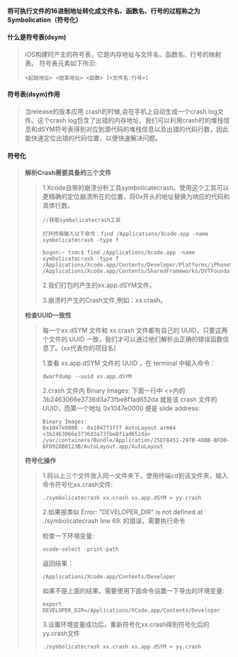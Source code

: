 #### **将可执行文件的16进制地址转化成文件名、函数名、行号的过程称之为Symbolication（符号化）**

#### 什么是符号表\(**dsym**\)

> iOS构建时产生的符号表，它是内存地址与文件名、函数名、行号的映射表。 符号表元素如下所示:
>
> ```
> <起始地址> <结束地址> <函数> [<文件名:行号>]
> ```

#### 符号表\(**dsym\)作用**

> 当release的版本应用 crash的时候,会在手机上自动生成一个crash log文件。这个crash log包含了出错的内存地址，我们可以利用crash时的堆栈信息和dSYM符号表得到对应到源代码的堆栈信息以及出错的代码行数，因此能快速定位出错的代码位置，以便快速解决问题。

#### 符号化

> **解析Crash需要具备的三个文件**
>
> > 1.Xcode自带的崩溃分析工具symbolicatecrash。使用这个工具可以更精确的定位崩溃所在的位置，将0x开头的地址替换为响应的代码和具体行数。
> >
> > ```
> > //获取symbolicatecrash工具
> >
> > 打开终端输入以下命令：find /Applications/Xcode.app -name symbolicatecrash -type f
> >
> > bogon:~ tsmc$ find /Applications/Xcode.app -name symbolicatecrash -type f
> > /Applications/Xcode.app/Contents/Developer/Platforms/iPhoneSimulator.platform/Developer/Library/PrivateFrameworks/DVTFoundation.framework/symbolicatecrash
> > /Applications/Xcode.app/Contents/SharedFrameworks/DVTFoundation.framework/Versions/A/Resources/symbolicatecrash
> > ```
> >
> > 2.我们打包时产生的xx.app.dSYM文件。
> >
> > 3.崩溃时产生的Crash文件,例如：xx.crash。
>
>
>
> **检查UUID一致性**
>
> > 每一个xx.dSYM 文件和 xx.crash 文件都有自己的 UUID，只要这两个文件的 UUID 一致，我们才可以通过他们解析出正确的错误函数信息了。\(xx代表你的项目名\)
> >
> > 1.查看 xx.app.dSYM 文件的 UUID ，在 terminal 中输入命令：
> >
> > ```
> > dwarfdump --uuid xx.app.dSYM
> > ```
> >
> > 2.crash 文件内 Binary Images: 下面一行中 &lt;&gt;内的 3b2463066e3736d3a73fbe8f1ad652da 就是该 crash 文件的 UUID，而第一个地址 0x1047e0000 便是 slide address:
> >
> > ```
> > Binary Images:
> > 0x1047e0000 - 0x1047f3fff AutoLayout arm64  <3b2463066e3736d3a73fbe8f1ad652da> /var/containers/Bundle/Application/25EF8451-297B-48BB-BFD0-6FD928B8123B/AutoLayout.app/AutoLayout
> > ```
>
>
>
> **符号化操作**
>
> > 1.将以上三个文件放入同一文件夹下，使用终端cd到该文件夹，输入命令符号化xx.crash文件:
> >
> > ```
> > ./symbolicatecrash xx.crash xx.app.dSYM > yy.crash
> > ```
> >
> > 2.如果报类似 Error: "DEVELOPER\_DIR" is not defined at ./symbolicatecrash line 69. 的错误，需要执行命令
> >
> > 检查一下环境变量:
> >
> > ```
> > xcode-select -print-path
> > ```
> >
> > 返回结果：
> >
> > ```
> > /Applications/Xcode.app/Contents/Developer
> > ```
> >
> > 如果不是上面的结果，需要使用下面命令设置一下导出的环境变量:
> >
> > ```
> > export DEVELOPER_DIR=/Applications/XCode.app/Contents/Developer
> > ```
> >
> > 3.设置环境变量成功后，重新符号化xx.crash得到符号化后的yy.crash文件
> >
> > ```
> > ./symbolicatecrash xx.crash xx.app.dSYM > yy.crash
> > ```



